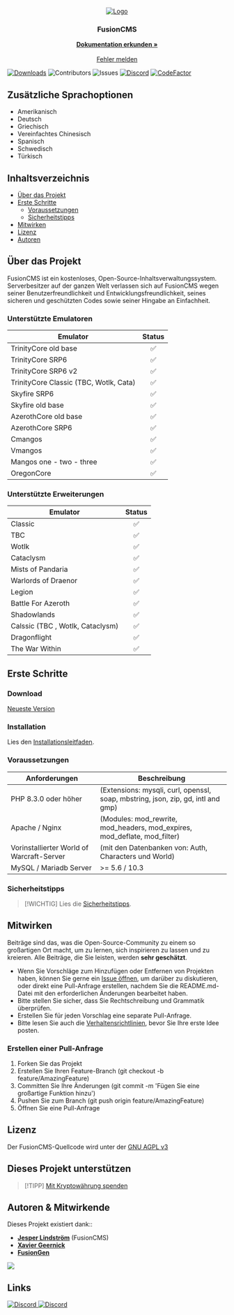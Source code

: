 <br/>
<p align="center">
  <a href="https://github.com/FusionWowCMS/FusionCMS">
    <img src="https://github.com/FusionWowCMS/FusionCMS/assets/12217476/e17a9db8-30dd-41bc-b4e9-30b66b55bc4f" alt="Logo">
  </a>
  
<h3 align="center">FusionCMS</h3>

  <p align="center">
    <a href="https://github.com/FusionWowCMS/FusionCMS/wiki"><strong>Dokumentation erkunden »</strong></a>
    <br/>
    <br/>
    <a href="https://github.com/FusionWowCMS/FusionCMS/issues">Fehler melden</a>
  </p>
</p>

[![Downloads](https://img.shields.io/github/downloads/FusionWowCMS/FusionCMS/total)](https://github.com/FusionWowCMS/FusionCMS/releases "Releases") ![Contributors](https://img.shields.io/github/contributors/FusionWowCMS/FusionCMS?color=dark-green) ![Issues](https://img.shields.io/github/issues/FusionWowCMS/FusionCMS) [![Discord](https://img.shields.io/discord/1116706973828775976.svg)](https://discord.gg/tnWTkZ7akZ "Our community hub on Discord") [![CodeFactor](https://www.codefactor.io/repository/github/fusionwowcms/fusioncms/badge/main)](https://www.codefactor.io/repository/github/fusionwowcms/fusioncms/overview/main)

## Zusätzliche Sprachoptionen
* Amerikanisch
* Deutsch
* Griechisch
* Vereinfachtes Chinesisch
* Spanisch
* Schwedisch
* Türkisch

## Inhaltsverzeichnis

* [Über das Projekt](#über-das-projekt)
* [Erste Schritte](#erste-schritte)
    * [Voraussetzungen](#voraussetzungen)
    * [Sicherheitstipps](#sicherheitstipps)
* [Mitwirken](#mitwirken)
* [Lizenz](#lizenz)
* [Autoren](#autoren--mitwirkende)

## Über das Projekt

FusionCMS ist ein kostenloses, Open-Source-Inhaltsverwaltungssystem. Serverbesitzer auf der ganzen Welt verlassen sich auf FusionCMS wegen seiner Benutzerfreundlichkeit und Entwicklungsfreundlichkeit, seines sicheren und geschützten Codes sowie seiner Hingabe an Einfachheit.

### Unterstützte Emulatoren

| Emulator                                 | Status |
|------------------------------------------|:--------:|
| TrinityCore old base                     | ✅ |
| TrinityCore SRP6                         | ✅ |
| TrinityCore SRP6 v2                      | ✅ |
| TrinityCore Classic (TBC, Wotlk, Cata)   | ✅ |
| Skyfire SRP6                             | ✅ |
| Skyfire old base                         | ✅ |
| AzerothCore old base                     | ✅ |
| AzerothCore SRP6                         | ✅ |
| Cmangos                                  | ✅ |
| Vmangos                                  | ✅ |
| Mangos one - two - three                 | ✅ |
| OregonCore                               | ✅ |

### Unterstützte Erweiterungen

| Emulator                             | Status |
|--------------------------------------|:--------:|
| Classic                              | ✅ |
| TBC                                  | ✅ |
| Wotlk                                | ✅ |
| Cataclysm                            | ✅ |
| Mists of Pandaria                    | ✅ |
| Warlords of Draenor                  | ✅ |
| Legion                               | ✅ |
| Battle For Azeroth                   | ✅ |
| Shadowlands                          | ✅ |
| Calssic (TBC , Wotlk, Cataclysm)     | ✅ |
| Dragonflight                         | ✅ |
| The War Within                       | ✅ |

## Erste Schritte

### Download

[Neueste Version](https://github.com/TheFrozenThr0ne/FusionCMS-Moon-of-Dragon.com/archive/refs/heads/main.zip)

### Installation
Lies den [Installationsleitfaden](https://github.com/FusionWowCMS/FusionCMS/wiki/Installation-Guide).

### Voraussetzungen

| Anforderungen                             | Beschreibung                                                                               |
|-------------------------------------------|--------------------------------------------------------------------------------------------|
| PHP 8.3.0 oder höher                      | (Extensions: mysqli, curl, openssl, soap, mbstring, json, zip, gd, intl and gmp)           |
| Apache / Nginx                            | (Modules: mod_rewrite, mod_headers, mod_expires, mod_deflate, mod_filter)                  |
| Vorinstallierter World of Warcraft-Server | (mit den Datenbanken von: Auth, Characters und World)                                      |
| MySQL / Mariadb Server                    | >= 5.6 / 10.3                                                                              |

### Sicherheitstipps
> [!WICHTIG]
> Lies die [Sicherheitstipps](SECURITY.md).

## Mitwirken

Beiträge sind das, was die Open-Source-Community zu einem so großartigen Ort macht, um zu lernen, sich inspirieren zu lassen und zu kreieren. Alle Beiträge, die Sie leisten, werden **sehr geschätzt**.

* Wenn Sie Vorschläge zum Hinzufügen oder Entfernen von Projekten haben, können Sie gerne ein [Issue öffnen](https://github.com/FusionWowCMS/FusionCMS/issues/new), um darüber zu diskutieren, oder direkt eine Pull-Anfrage erstellen, nachdem Sie die README.md-Datei mit den erforderlichen Änderungen bearbeitet haben.
* Bitte stellen Sie sicher, dass Sie Rechtschreibung und Grammatik überprüfen.
* Erstellen Sie für jeden Vorschlag eine separate Pull-Anfrage.
* Bitte lesen Sie auch die [Verhaltensrichtlinien](https://github.com/FusionWowCMS/FusionCMS/blob/main/.github/CODE_OF_CONDUCT.md), bevor Sie Ihre erste Idee posten.

### Erstellen einer Pull-Anfrage

1. Forken Sie das Projekt
2. Erstellen Sie Ihren Feature-Branch (git checkout -b feature/AmazingFeature)
3. Committen Sie Ihre Änderungen (git commit -m 'Fügen Sie eine großartige Funktion hinzu')
4. Pushen Sie zum Branch (git push origin feature/AmazingFeature)
5. Öffnen Sie eine Pull-Anfrage

## Lizenz

Der FusionCMS-Quellcode wird unter der [GNU AGPL v3](https://github.com/FusionWowCMS/FusionCMS/blob/main/LICENSE)

## Dieses Projekt unterstützen
> [!TIPP]
[Mit Kryptowährung spenden](https://paylink.payment4.com/en/Fusion%20CMS/007d3e04-643d-4105-b113-d37ad09e747e)

## Autoren & Mitwirkende

Dieses Projekt existiert dank::

- **[Jesper Lindström](https://github.com/jesperlindstrom)** (FusionCMS)
- **[Xavier Geernick](https://github.com/XavierGeerinck)**
- **[FusionGen](https://github.com/FusionGen/FusionGEN)**

<a href="https://github.com/FusionWowCMS/FusionCMS/graphs/contributors">
  <img src="https://contrib.rocks/image?repo=FusionWowCMS/FusionCMS" />
</a>

## Links

<a href="https://discord.gg/tnWTkZ7akZ">
    <img src="https://discord.com/api/guilds/1116706973828775976/widget.png?style=banner2" alt="Discord">
</a> <a href="http://discord.gamerscentral.de/">
    <img src="https://discord.com/api/guilds/213752188411969547/widget.png?style=banner2" alt="Discord">
</a>
